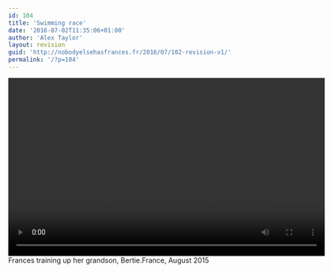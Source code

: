 ```yaml
---
id: 104
title: 'Swimming race'
date: '2016-07-02T11:35:06+01:00'
author: 'Alex Taylor'
layout: revision
guid: 'http://nobodyelsehasfrances.fr/2016/07/102-revision-v1/'
permalink: '/?p=104'
---
```


<div class="wp-video" style="width: 640px;"><video class="wp-video-shortcode" controls="controls" height="360" id="video-104-35" preload="metadata" width="640"><source src="http://nobodyelsehasfrances.fr/wp-content/uploads/2016/07/Race.m4v?_=35" type="video/mp4"></source><http://nobodyelsehasfrances.fr/wp-content/uploads/2016/07/Race.m4v></video></div>  
Frances training up her grandson, Bertie.France, August 2015 